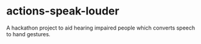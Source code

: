 # actions-speak-louder
A hackathon project to aid hearing impaired people which converts speech to hand gestures.
